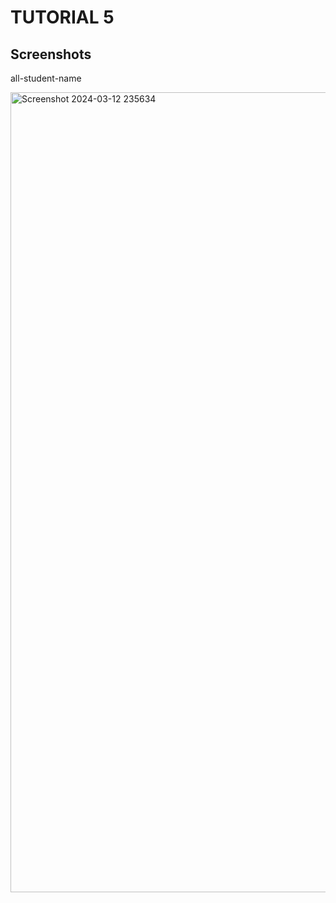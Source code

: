 # TUTORIAL 5

Screenshots
-----------

all-student-name

<img width="1280" alt="Screenshot 2024-03-12 235634" src="https://github.com/nabiilahputri13/inventory/assets/124870275/b0f5c4c1-8f9e-454f-adc3-85044088e167">
